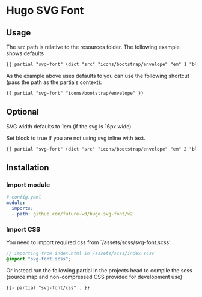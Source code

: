 # Hugo SVG Font

## Usage

The `src` path is relative to the resources folder. The following example shows defaults

```HTML
{{ partial "svg-font" (dict "src" "icons/bootstrap/envelope" "em" 1 "block" false ) }}
```

As the example above uses defaults to you can use the following shortcut (pass the path as the partials context):

```HTML
{{ partial "svg-font" "icons/bootstrap/envelope" }}
```

## Optional

SVG width defaults to 1em (if the svg is 16px wide)

Set block to true if you are not using svg inline with text.

``` HTML
{{ partial "svg-font" (dict "src" "icons/bootstrap/envelope" "em" 2 "block" true )}}
```

## Installation

### Import module

```YAML
# config.yaml
module:
  imports:
  - path: github.com/future-wd/hugo-svg-font/v2
```

### Import CSS

You need to import required css from `/assets/scss/svg-font.scss'

```SCSS
// importing from index.html in /assets/scss/index.scss
@import "svg-font.scss";
```

Or instead run the following partial in the projects head to compile the scss (source map and non-compressed CSS provided for development use)

```HTML
{{- partial "svg-font/css" . }}
```
